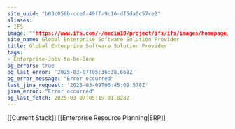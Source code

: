 ```yaml
---
site_uuid: "b03c056b-ccef-49ff-9c16-df5da0c57ce2"
aliases:
- IFS
image: ""https://www.ifs.com/-/media10/project/ifs/ifs/images/homepage/ifs-logo-2021-background.jpg""
site_name: Global Enterprise Software Solution Provider
title: Global Enterprise Software Solution Provider
tags:
- Enterprise-Jobs-to-be-Done
og_errors: true
og_last_error: '2025-03-07T05:36:38.668Z'
og_error_message: "Error occurred"
last_jina_request: '2025-03-09T06:45:09.578Z'
jina_error: "Error occurred"
og_last_fetch: 2025-03-07T05:19:01.828Z
---
```

[[Current Stack]]
[[Enterprise Resource Planning|ERP]]

